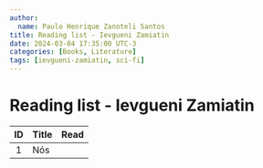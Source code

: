 ```yaml
---
author:
  name: Paulo Henrique Zanoteli Santos
title: Reading list - Ievgueni Zamiatin
date: 2024-03-04 17:35:00 UTC-3
categories: [Books, Literature]
tags: [ievgueni-zamiatin, sci-fi]
---
```


# Reading list - Ievgueni Zamiatin

| ID  | Title | Read |
|:---:| ----- |:----:|
| 1   | Nós   |      |
